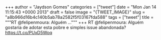 
+++
author = "Jaydson Gomes"
categories = ["tweet"]
date = "Mon Jan 14 11:15:43 +0000 2013"
draft = false
image = "{TWEET_IMAGE}"
slug = "a8b966d16b4c140b5ab78a2582f5f03167fda588"
tags = ["tweet"]
title = """RT @felipenmoura: Alguém ..."""
+++
RT @felipenmoura: Alguém gostaria de adotar esta pobre e simples issue abandonada? https://t.co/PUxD5Woq
